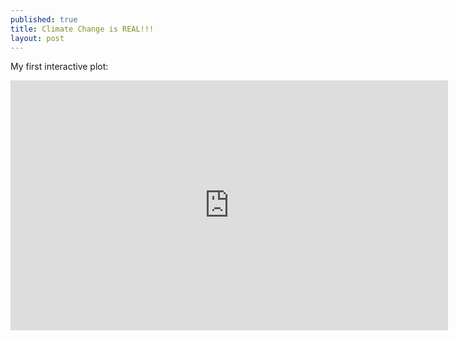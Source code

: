```yaml
---
published: true
title: Climate Change is REAL!!!
layout: post
---
```

My first interactive plot:
<iframe width="700" height="400" frameborder="0" scrolling="no" src="https://plot.ly/~rrriyan/2.embed"></iframe>